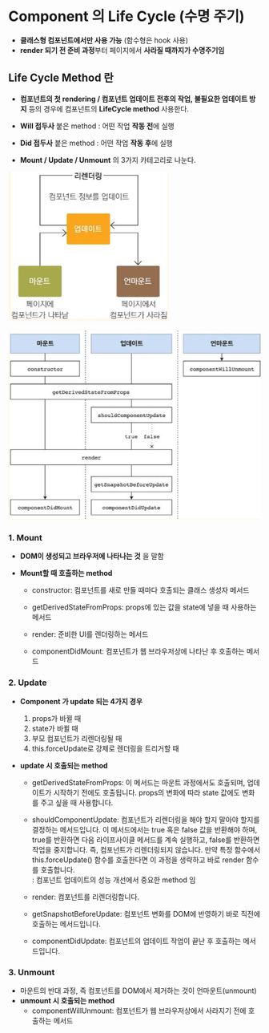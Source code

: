 # Component 의 Life Cycle (수명 주기)
- **클래스형 컴포넌트에서만 사용 가능** (함수형은 hook 사용)
- **render 되기 전 준비 과정**부터 페이지에서 **사라질 때까지가 수명주기임**

## Life Cycle Method 란
 - **컴포넌트의 첫 rendering / 컴포넌트 업데이트 전후의 작업, 불필요한 업데이트 방지** 등의 경우에 컴포넌트의 **LifeCycle method** 사용한다.
 
 - **Will 접두사** 붙은 method : 어떤 작업 **작동 전**에 실행 
 - **Did 접두사** 붙은 method : 어떤 작업 **작동 후**에 실행

 - **Mount / Update / Unmount** 의 3가지 카테고리로 나눈다.

 ![lifeCycle img](./ref/lifecycle.JPG)

 ![lifeCycleMethod img](./ref/lifeCycleMethod.JPG)

 ### 1. Mount
  - **DOM이 생성되고 브라우저에 나타나는 것** 을 말함

  - **Mount할 때 호출하는 method**
    - constructor: 컴포넌트를 새로 만들 때마다 호출되는 클래스 생성자 메서드

    - getDerivedStateFromProps: props에 있는 값을 state에 넣을 때 사용하는 메서드

    - render: 준비한 UI를 렌더링하는 메서드

    - componentDidMount: 컴포넌트가 웹 브라우저상에 나타난 후 호출하는 메서드
 
 ### 2. Update
  - **Component 가 update 되는 4가지 경우**
    1. props가 바뀔 때
    2. state가 바뀔 때
    3. 부모 컴포넌트가 리렌더링될 때
    4. this.forceUpdate로 강제로 렌더링을 트리거할 때

  - **update 시 호출되는 method**
    - getDerivedStateFromProps: 이 메서드는 마운트 과정에서도 호출되며, 업데이트가 시작하기 전에도 호출됩니다. props의 변화에 따라 state 값에도 변화를 주고 싶을 때 사용합니다.

    - shouldComponentUpdate: 컴포넌트가 리렌더링을 해야 할지 말아야 할지를 결정하는 메서드입니다. 이 메서드에서는 true 혹은 false 값을 반환해야 하며, true를 반환하면 다음 라이프사이클 메서드를 계속 실행하고, false를 반환하면 작업을 중지합니다. 즉, 컴포넌트가 리렌더링되지 않습니다. 만약 특정 함수에서 this.forceUpdate() 함수를 호출한다면 이 과정을 생략하고 바로 render 함수를 호출합니다.   
      : 컴포넌트 업데이트의 성능 개선에서 중요한 method 임

    - render: 컴포넌트를 리렌더링합니다.

    - getSnapshotBeforeUpdate: 컴포넌트 변화를 DOM에 반영하기 바로 직전에 호출하는 메서드입니다.

    - componentDidUpdate: 컴포넌트의 업데이트 작업이 끝난 후 호출하는 메서드입니다.
 
 ### 3. Unmount
   - 마운트의 반대 과정, 즉 컴포넌트를 DOM에서 제거하는 것이 언마운트(unmount)
  - **unmount 시 호출되는 method**
    - componentWillUnmount: 컴포넌트가 웹 브라우저상에서 사라지기 전에 호출하는 메서드
